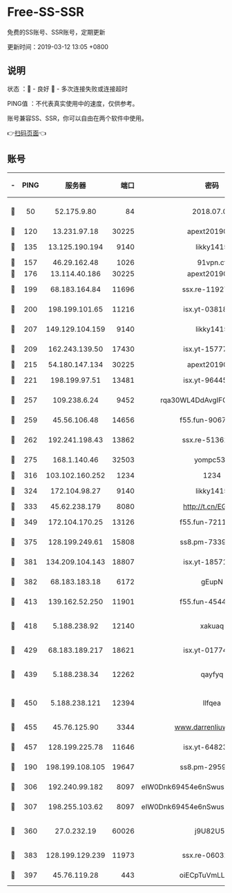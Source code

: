 # Free-SS-SSR

免费的SS账号、SSR账号，定期更新

更新时间：2019-03-12 13:05 +0800

## 说明

状态     ：🙂 - 良好 🙁 - 多次连接失败或连接超时

PING值   ：不代表真实使用中的速度，仅供参考。

账号兼容SS、SSR，你可以自由在两个软件中使用。

👉[扫码页面](https://liesauer.github.io/Free-SS-SSR/)👈

## 账号

|-|PING|服务器|端口|密码|加密方式|区域|
|:----:|:----:|:-----:|-----:|:----:|:----:|:----:|
|🙂|50|52.175.9.80|84|2018.07.07|chacha20-ietf-poly1305|HK|
|🙂|120|13.231.97.18|30225|apext2019006|chacha20|JP|
|🙂|135|13.125.190.194|9140|likky1415|aes-256-cfb|KR|
|🙂|157|46.29.162.48|1026|91vpn.cf|rc4-md5|RU|
|🙂|176|13.114.40.186|30225|apext2019006|chacha20|JP|
|🙂|199|68.183.164.84|11696|ssx.re-11927481|aes-256-cfb|US|
|🙂|200|198.199.101.65|11216|isx.yt-03818294|aes-256-cfb|US|
|🙂|207|149.129.104.159|9140|likky1415|aes-256-cfb|HK|
|🙂|209|162.243.139.50|17430|isx.yt-15777676|aes-256-cfb|US|
|🙂|215|54.180.147.134|30225|apext2019006|chacha20|KR|
|🙂|221|198.199.97.51|13481|isx.yt-96445521|aes-256-cfb|US|
|🙂|257|109.238.6.24|9452|rqa30WL4DdAvgIFG6Fs3znzTa|aes-256-cfb|FR|
|🙂|259|45.56.106.48|14656|f55.fun-90673121|aes-256-cfb|US|
|🙂|262|192.241.198.43|13862|ssx.re-51362067|aes-256-cfb|US|
|🙂|275|168.1.140.46|32503|yompc535|aes-256-cfb|AU|
|🙂|316|103.102.160.252|1234|1234|rc4-md5|JP|
|🙂|324|172.104.98.27|9140|likky1415|aes-256-cfb|JP|
|🙂|333|45.62.238.179|8080|http://t.cn/EGJIyrl|rc4-md5|CA|
|🙂|349|172.104.170.25|13126|f55.fun-72116969|aes-256-cfb|SG|
|🙂|375|128.199.249.61|15808|ss8.pm-73399565|aes-256-cfb|SG|
|🙂|381|134.209.104.143|18807|isx.yt-18571231|aes-256-cfb|SG|
|🙂|382|68.183.183.18|6172|gEupN|aes-256-cfb|SG|
|🙂|413|139.162.52.250|11901|f55.fun-45440125|aes-256-cfb|SG|
|🙂|418|5.188.238.92|12140|xakuaq|chacha20-ietf-poly1305|BR|
|🙂|429|68.183.189.217|18621|isx.yt-01774283|aes-256-cfb|SG|
|🙂|439|5.188.238.34|12262|qayfyq|chacha20-ietf-poly1305|BR|
|🙂|450|5.188.238.121|12394|llfqea|chacha20-ietf-poly1305|BR|
|🙂|455|45.76.125.90|3344|www.darrenliuwei.com|aes-256-cfb|AU|
|🙂|457|128.199.225.78|11646|isx.yt-64823224|aes-256-cfb|SG|
|🙂|190|198.199.108.105|19647|ss8.pm-29593993|aes-256-cfb|US|
|🙂|306|192.240.99.182|8097|eIW0Dnk69454e6nSwuspv9DmS201tQ0D|aes-256-cfb|US|
|🙂|307|198.255.103.62|8097|eIW0Dnk69454e6nSwuspv9DmS201tQ0D|aes-256-cfb|US|
|🙂|360|27.0.232.19|60026|j9U82U53|xchacha20-ietf-poly1305|HK|
|🙂|383|128.199.129.239|11973|ssx.re-06032679|aes-256-cfb|SG|
|🙂|397|45.76.119.28|443|oiECpTuVmLLxk4Ts|aes-256-cfb|AU|
